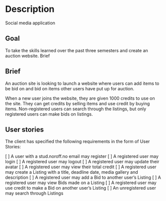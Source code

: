 # Description

Social media application

## Goal

To take the skills learned over the past three semesters and create an auction website.
Brief

## Brief

An auction site is looking to launch a website where users can add items to be bid on and bid on items other users have put up for auction.

When a new user joins the website, they are given 1000 credits to use on the site. They can get credits by selling items and use credit by buying items. Non-registered users can search through the listings, but only registered users can make bids on listings.

## User stories

The client has specified the following requirements in the form of User Stories:

[ ] A user with a stud.noroff.no email may register
[ ] A registered user may login
[ ] A registered user may logout
[ ] A registered user may update their avatar
[ ] A registered user may view their total credit
[ ] A registered user may create a Listing with a title, deadline date, media gallery and description
[ ] A registered user may add a Bid to another user’s Listing
[ ] A registered user may view Bids made on a Listing
[ ] A registered user may use credit to make a Bid on another user’s Listing
[ ] An unregistered user may search through Listings
